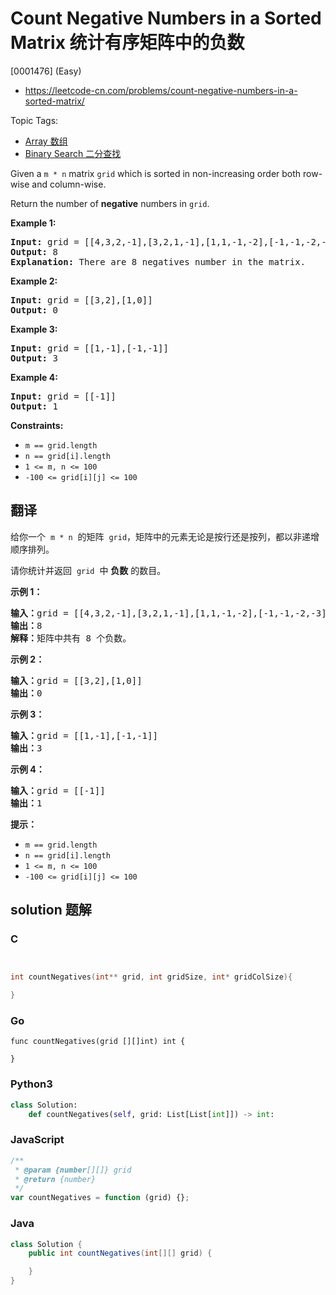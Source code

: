 # Count Negative Numbers in a Sorted Matrix 统计有序矩阵中的负数

[0001476] (Easy)

- https://leetcode-cn.com/problems/count-negative-numbers-in-a-sorted-matrix/

Topic Tags:

- [Array 数组](https://leetcode-cn.com/tag/array/)
- [Binary Search 二分查找](https://leetcode-cn.com/tag/binary-search/)

Given a `m * n` matrix `grid` which is sorted in non-increasing order both row-wise and column-wise.

Return the number of **negative** numbers in `grid`.

**Example 1:**

<pre><strong>Input:</strong> grid = [[4,3,2,-1],[3,2,1,-1],[1,1,-1,-2],[-1,-1,-2,-3]]
<strong>Output:</strong> 8
<strong>Explanation:</strong> There are 8 negatives number in the matrix.
</pre>

**Example 2:**

<pre><strong>Input:</strong> grid = [[3,2],[1,0]]
<strong>Output:</strong> 0
</pre>

**Example 3:**

<pre><strong>Input:</strong> grid = [[1,-1],[-1,-1]]
<strong>Output:</strong> 3
</pre>

**Example 4:**

<pre><strong>Input:</strong> grid = [[-1]]
<strong>Output:</strong> 1
</pre>

**Constraints:**

- `m == grid.length`
- `n == grid[i].length`
- `1 <= m, n <= 100`
- `-100 <= grid[i][j] <= 100`

## 翻译

给你一个  `m * n`  的矩阵  `grid`，矩阵中的元素无论是按行还是按列，都以非递增顺序排列。

请你统计并返回  `grid`  中 **负数** 的数目。

**示例 1：**

<pre><strong>输入：</strong>grid = [[4,3,2,-1],[3,2,1,-1],[1,1,-1,-2],[-1,-1,-2,-3]]
<strong>输出：</strong>8
<strong>解释：</strong>矩阵中共有 8 个负数。
</pre>

**示例 2：**

<pre><strong>输入：</strong>grid = [[3,2],[1,0]]
<strong>输出：</strong>0
</pre>

**示例 3：**

<pre><strong>输入：</strong>grid = [[1,-1],[-1,-1]]
<strong>输出：</strong>3
</pre>

**示例 4：**

<pre><strong>输入：</strong>grid = [[-1]]
<strong>输出：</strong>1
</pre>

**提示：**

- `m == grid.length`
- `n == grid[i].length`
- `1 <= m, n <= 100`
- `-100 <= grid[i][j] <= 100`

## solution 题解

### C

```c


int countNegatives(int** grid, int gridSize, int* gridColSize){

}


```

### Go

```golang
func countNegatives(grid [][]int) int {

}
```

### Python3

```python
class Solution:
    def countNegatives(self, grid: List[List[int]]) -> int:
```

### JavaScript

```javascript
/**
 * @param {number[][]} grid
 * @return {number}
 */
var countNegatives = function (grid) {};
```

### Java

```java
class Solution {
    public int countNegatives(int[][] grid) {

    }
}
```

